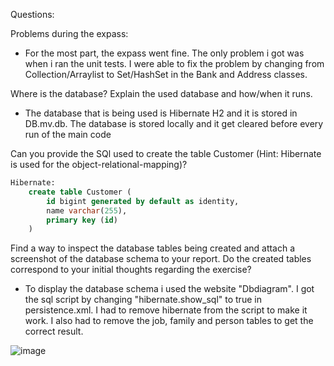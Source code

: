 
Questions:

Problems during the expass:
- For the most part, the expass went fine. The only problem i got was when i ran the unit tests. I were able to fix the problem by changing from Collection/Arraylist
to Set/HashSet in the Bank and Address classes. 

Where is the database? Explain the used database and how/when it runs.
- The database that is being used is Hibernate H2 and it is stored in DB.mv.db. The database is stored locally and it get cleared before every run of the main code


Can you provide the SQl used to create the table Customer (Hint: Hibernate is used for the object-relational-mapping)?
```sql
Hibernate:
    create table Customer (
        id bigint generated by default as identity,
        name varchar(255),
        primary key (id)
    )
```


Find a way to inspect the database tables being created and attach a screenshot of the database schema to your report. Do the created tables correspond to your initial thoughts regarding the exercise?

- To display the database schema i used the website "Dbdiagram". I got the sql script by changing "hibernate.show_sql" to true in persistence.xml. I had to remove 
hibernate from the script to make it work. I also had to remove the job, family and person tables to get the correct result.

![image](https://github.com/587851/dat250innlevering2/assets/69521897/dc4a432f-1f2a-4900-8a24-c3dd2878010a)

